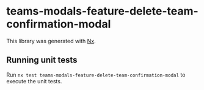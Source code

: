 # teams-modals-feature-delete-team-confirmation-modal

This library was generated with [Nx](https://nx.dev).

## Running unit tests

Run `nx test teams-modals-feature-delete-team-confirmation-modal` to execute the unit tests.
